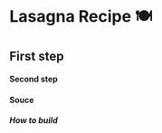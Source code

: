 # Lasagna Recipe :plate_with_cutlery:
## First step
#### Second step
#### Souce

##### How to build 